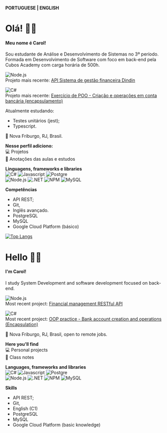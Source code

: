 **PORTUGUESE | ENGLISH**

# Olá! 🙋‍♀️

#### Meu nome é Carol!
Sou estudante de Análise e Desenvolvimento de Sistemas no 3º período.  
Formada em Desenvolvimento de Software com foco em back-end pela Cubos Academy com carga horária de 500h.

![Node.js](https://img.shields.io/badge/Node%20js-339933?style=for-the-badge&logo=nodedotjs&logoColor=white)  
Projeto mais recente: [API Sistema de gestão financeira Dindin](https://github.com/carolrochafloro/sistema-dindin-gestaofinanceira-cubos)  

![C#](https://img.shields.io/badge/C%23-239120?style=for-the-badge&logo=c-sharp&logoColor=white)  
Projeto mais recente: [Exercício de POO - Criação e operações em conta bancária (encapsulamento)](https://github.com/carolrochafloro/exercicios-csharp/blob/main/README.md)  

Atualmente estudando:  
- Testes unitários (jest);
- Typescript.

📍 Nova Friburgo, RJ, Brasil.

**Nesse perfil adiciono:**  
💻 Projetos  
📖 Anotações das aulas e estudos   

**Linguagens, frameworks e libraries**  
![C#](https://img.shields.io/badge/C%23-239120?style=for-the-badge&logo=c-sharp&logoColor=white) ![Javascript](https://img.shields.io/badge/JavaScript-323330?style=for-the-badge&logo=javascript&logoColor=F7DF1E) ![Postgre](https://img.shields.io/badge/PostgreSQL-316192?style=for-the-badge&logo=postgresql&logoColor=white)  
![Node.js](https://img.shields.io/badge/Node%20js-339933?style=for-the-badge&logo=nodedotjs&logoColor=white) ![.NET](https://img.shields.io/badge/.NET-512BD4?style=for-the-badge&logo=dotnet&logoColor=white) ![NPM](https://img.shields.io/badge/npm-CB3837?style=for-the-badge&logo=npm&logoColor=white) ![MySQL](https://img.shields.io/badge/MySQL-005C84?style=for-the-badge&logo=mysql&logoColor=white)


**Competências**
- API REST;
- Git,
- Inglês avançado.
- PostgreSQL
- MySQL
- Google Cloud Platform (básico)


[![Top Langs](https://github-readme-stats.vercel.app/api/top-langs/?username=carolrochafloro)](https://github.com/anuraghazra/github-readme-stats)

# Hello 🙋‍♀️

#### I'm Carol!
I study System Development and software development focused on back-end.

![Node.js](https://img.shields.io/badge/Node%20js-339933?style=for-the-badge&logo=nodedotjs&logoColor=white)  
Most recent project: [Financial management RESTful API](https://github.com/carolrochafloro/sistema-dindin-gestaofinanceira-cubos)  

![C#](https://img.shields.io/badge/C%23-239120?style=for-the-badge&logo=c-sharp&logoColor=white)  
Most recent project: [OOP practice - Bank account creation and operations (Encapsulation)](https://github.com/carolrochafloro/exercicios-csharp/blob/main/README.md)  

📍 Nova Friburgo, RJ, Brasil, open to remote jobs.

**Here you'll find**  
💻 Personal projects  
📖 Class notes    

**Languages, frameworks and libraries**  
![C#](https://img.shields.io/badge/C%23-239120?style=for-the-badge&logo=c-sharp&logoColor=white) ![Javascript](https://img.shields.io/badge/JavaScript-323330?style=for-the-badge&logo=javascript&logoColor=F7DF1E) ![Postgre](https://img.shields.io/badge/PostgreSQL-316192?style=for-the-badge&logo=postgresql&logoColor=white)  
![Node.js](https://img.shields.io/badge/Node%20js-339933?style=for-the-badge&logo=nodedotjs&logoColor=white) ![.NET](https://img.shields.io/badge/.NET-512BD4?style=for-the-badge&logo=dotnet&logoColor=white) ![NPM](https://img.shields.io/badge/npm-CB3837?style=for-the-badge&logo=npm&logoColor=white) ![MySQL](https://img.shields.io/badge/MySQL-005C84?style=for-the-badge&logo=mysql&logoColor=white)  


**Skills**
- API REST;
- Git,
- English (C1)
- PostgreSQL
- MySQL
- Google Cloud Platform (basic knowledge)
